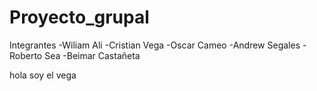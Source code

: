 # Proyecto_grupal

Integrantes
 -Wiliam Ali
 -Cristian Vega
 -Oscar Cameo
 -Andrew Segales
 -Roberto Sea
 -Beimar Castañeta

 hola soy el vega
